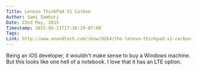 ```yaml
---
Title: Lenovo ThinkPad X1 Carbon
Author: Sami Samhuri
Date: 22nd May, 2015
Timestamp: 2015-05-21T17:36:29-07:00
Tags: 
Link: http://www.anandtech.com/show/9264/the-lenovo-thinkpad-x1-carbon-review-2015
---
```


Being an iOS developer, it wouldn't make sense to buy a Windows machine. But this looks like one hell of a notebook. I love that it has an LTE option.
